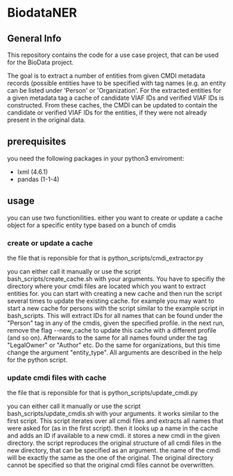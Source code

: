 # BiodataNER

## General Info

This repository contains the code for a use case project, that can be used for the BioData project.

The goal is to extract a number of entities from given CMDI metadata records (possible entities have to be specified with tag names (e.g. an entity can be listed under 'Person' or 'Organization'. For the extracted entities for a given metadata tag a cache of candidate VIAF IDs and verified VIAF IDs is constructed. From these caches, the CMDI can be updated to contain the candidate or verified VIAF IDs for the entities, if they were not already present in the original data.


## prerequisites
you need the following packages in your python3 enviroment:

- lxml (4.6.1)
- pandas (1-1-4)

## usage


you can use two functionilities. either you want to create or update a cache object for a specific entity type based on a bunch of cmdis

### create or update a cache

the file that is reponsible for that is python_scripts/cmdi_extractor.py 

you can either call it manually or use the script bash_scripts/create_cache.sh with your arguments. You have to specifiy the directory where your cmdi files are located which you want to extract entities for. you can start with creating a new cache and then run the script several times to update the existing cache. for example you may want to start a new cache for persons with the script similar to the example script in bash_scripts. This will extract IDs for all names that can be found under the "Person" tag in any of the cmdis, given the specified profile. in the next run, remove the flag --new_cache to update this cache with a different profile (and so on). Afterwards to the same for all names found under the tag "LegalOwner" or "Author" etc. Do the same for organizations, but this time change the argument "entity_type". All arguments are described in the help for the python script.

### update cmdi files with cache

the file that is reponsible for that is python_scripts/update_cmdi.py

you can either call it manually or use the script bash_scripts/update_cmdis.sh with your arguments. it works similar to the first script. This script iterates over all cmdi files and extracts all names that were asked for (as in the first script). then it looks up a name in the cache and adds an ID if available to a new cmdi. it stores a new cmdi in the given directory. the script reproduces the original structure of all cmdi files in the new directory, that can be specified as an argument. the name of the cmdi will be exactly the same as the one of the original. The original directory cannot be specified so that the original cmdi files cannot be overwritten. 

